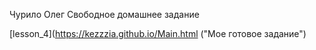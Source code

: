 Чурило Олег
Свободное домашнее задание

[lesson_4](https://kezzzia.github.io/Main.html ("Мое готовое задание")
